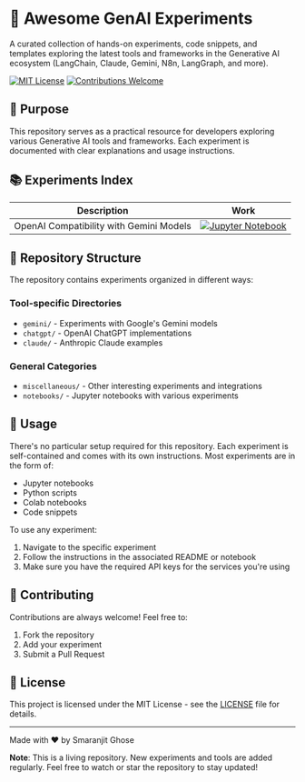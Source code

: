 # 🚀 Awesome GenAI Experiments

A curated collection of hands-on experiments, code snippets, and templates exploring the latest tools and frameworks in the Generative AI ecosystem (LangChain, Claude, Gemini, N8n, LangGraph, and more).

[![MIT License](https://img.shields.io/badge/License-MIT-green.svg)](https://choosealicense.com/licenses/mit/)
[![Contributions Welcome](https://img.shields.io/badge/contributions-welcome-brightgreen.svg?style=flat)](CONTRIBUTING.md)

## 🎯 Purpose

This repository serves as a practical resource for developers exploring various Generative AI tools and frameworks. Each experiment is documented with clear explanations and usage instructions.

## 📚 Experiments Index

| Description | Work |
|------------|------|
| OpenAI Compatibility with Gemini Models | [![Jupyter Notebook](https://img.shields.io/badge/Jupyter-Notebook-blue?logo=Jupyter)](./gemini/Gemini_OpenAI_Compatiblity.ipynb) |

## 📁 Repository Structure

The repository contains experiments organized in different ways:

### Tool-specific Directories
- `gemini/` - Experiments with Google's Gemini models
- `chatgpt/` - OpenAI ChatGPT implementations
- `claude/` - Anthropic Claude examples

### General Categories
- `miscellaneous/` - Other interesting experiments and integrations
- `notebooks/` - Jupyter notebooks with various experiments

## 🚀 Usage

There's no particular setup required for this repository. Each experiment is self-contained and comes with its own instructions. Most experiments are in the form of:
- Jupyter notebooks
- Python scripts
- Colab notebooks
- Code snippets

To use any experiment:
1. Navigate to the specific experiment
2. Follow the instructions in the associated README or notebook
3. Make sure you have the required API keys for the services you're using

## 🤝 Contributing

Contributions are always welcome! Feel free to:
1. Fork the repository
2. Add your experiment
3. Submit a Pull Request

## 📝 License

This project is licensed under the MIT License - see the [LICENSE](LICENSE) file for details.

---

Made with ❤️ by Smaranjit Ghose

**Note**: This is a living repository. New experiments and tools are added regularly. Feel free to watch or star the repository to stay updated!